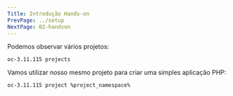 ```yaml
---
Title: Introdução Hands-on
PrevPage: ../setup
NextPage: 02-handson
---
```


Podemos observar vários projetos:

```execute
oc-3.11.115 projects
```

Vamos utilizar nosso mesmo projeto para criar uma simples aplicação PHP:

```execute
oc-3.11.115 project %project_namespace%
```
